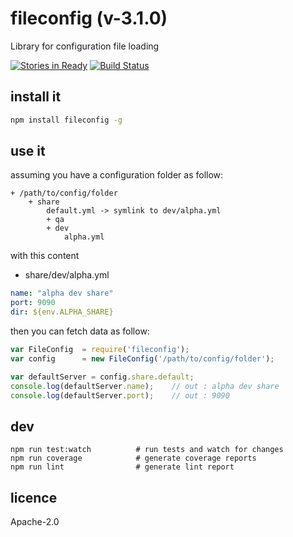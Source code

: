 # fileconfig (v-3.1.0)

Library for configuration file loading

[![Stories in Ready](https://badge.waffle.io/viqueen/fileconfig.svg?label=ready&title=Ready)](http://waffle.io/viqueen/fileconfig)
[![Build Status](https://travis-ci.org/viqueen/fileconfig.svg?branch=master)](https://travis-ci.org/viqueen/fileconfig)


## install it

```bash
npm install fileconfig -g
```

## use it

assuming you have a configuration folder as follow:

```
+ /path/to/config/folder
    + share
        default.yml -> symlink to dev/alpha.yml
        + qa
        + dev
            alpha.yml
```

with this content

- share/dev/alpha.yml

```yaml
name: "alpha dev share"
port: 9090
dir: ${env.ALPHA_SHARE}
```

then you can fetch data as follow:

```javascript
var FileConfig  = require('fileconfig');
var config      = new FileConfig('/path/to/config/folder');

var defaultServer = config.share.default;
console.log(defaultServer.name);    // out : alpha dev share
console.log(defaultServer.port);    // out : 9090
```

## dev

```
npm run test:watch          # run tests and watch for changes
npm run coverage            # generate coverage reports
npm run lint                # generate lint report
```

## licence

Apache-2.0